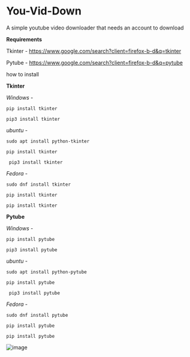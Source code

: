 # You-Vid-Down
A simple youtube video downloader that needs an account to download


**Requirements**



Tkinter  -  https://www.google.com/search?client=firefox-b-d&q=tkinter 

Pytube  -  https://www.google.com/search?client=firefox-b-d&q=pytube


how to install


**Tkinter**


*Windows* -  
 
    pip install tkinter
 
    pip3 install tkinter

*ubuntu* - 

    sudo apt install python-tkinter

    pip install tkinter

     pip3 install tkinter

*Fedora* -

    sudo dnf install tkinter

    pip install tkinter

    pip install tkinter

**Pytube**

*Windows* -  
 
    pip install pytube
 
    pip3 install pytube

*ubuntu* - 

    sudo apt install python-pytube

    pip install pytube

     pip3 install pytube

*Fedora* -

    sudo dnf install pytube

    pip install pytube

    pip install pytube


![image](https://github.com/Apex862-2/You-Vid-Down/assets/140745064/6034aa09-ffd1-433d-8e5e-d8bdeb3eb5e3)


